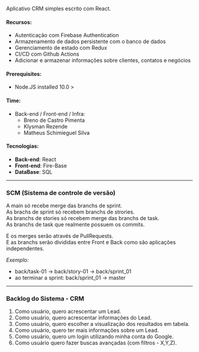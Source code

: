 Aplicativo CRM simples escrito com React.

#### Recursos:
- Autenticação com Firebase Authentication
- Armazenamento de dados persistente com o banco de dados
- Gerenciamento de estado com Redux
- CI/CD com Github Actions
- Adicionar e armazenar informações sobre clientes, contatos e negócios

#### Prerequisites:
- Node.JS installed 10.0 >

#### Time:
* Back-end / Front-end / Infra:
    * Breno de Castro Pimenta
    * Klysman Rezende
    * Matheus Schimieguel Silva


#### Tecnologias:
* **Back-end**: React
* **Front-end**: Fire-Base
* **DataBase**: SQL


---
### SCM (Sistema de controle de versão)
A main só recebe merge das branchs de sprint.<br>
As brachs de sprint só recebem branchs de strories.<br>
As branchs de stories só recebem merge das branchs de task.<br>
As branchs de task que realmente possuem os commits. <br>

E os merges serão através de PullRequests.<br>
E as branchs serão divididas entre Front e Back como são aplicações independentes.

*Exemplo:*
- back/task-01 -> back/story-01 -> back/sprint_01
- ao terminar a sprint: back/sprint_01 -> master

---


### Backlog do Sistema - CRM

1. Como usuário, quero acrescentar um Lead.
2. Como usuário, quero acrescentar informações do Lead.
3. Como usuário, quero escolher a visualização dos resultados em tabela.
4. Como usuário, quero ter mais informações sobre um Lead.
5. Como usuário, quero um login utilizando minha conta do Google.
6. Como usuário quero fazer buscas avançadas (com filtros - X,Y,Z).
